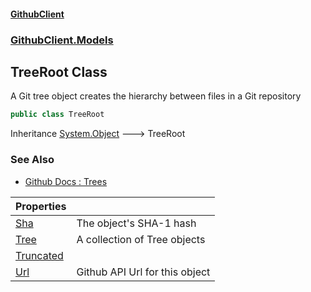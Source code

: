 #### [GithubClient](index 'index')
### [GithubClient.Models](GithubClient.Models 'GithubClient.Models')

## TreeRoot Class

A Git tree object creates the hierarchy between files in a Git repository

```csharp
public class TreeRoot
```

Inheritance [System.Object](https://docs.microsoft.com/en-us/dotnet/api/System.Object 'System.Object') &#129106; TreeRoot

### See Also
- [Github Docs : Trees](https://docs.github.com/en/rest/git/trees 'https://docs.github.com/en/rest/git/trees')

| Properties | |
| :--- | :--- |
| [Sha](GithubClient.Models.TreeRoot.Sha 'GithubClient.Models.TreeRoot.Sha') | The object's SHA-1 hash |
| [Tree](GithubClient.Models.TreeRoot.Tree 'GithubClient.Models.TreeRoot.Tree') | A collection of Tree objects |
| [Truncated](GithubClient.Models.TreeRoot.Truncated 'GithubClient.Models.TreeRoot.Truncated') | |
| [Url](GithubClient.Models.TreeRoot.Url 'GithubClient.Models.TreeRoot.Url') | Github API Url for this object |
